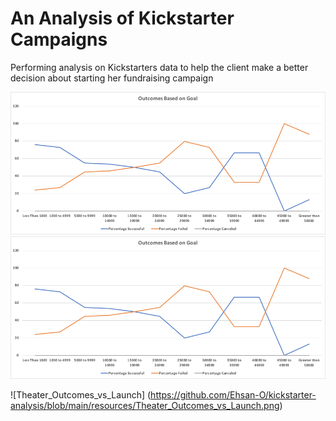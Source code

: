 # An Analysis of Kickstarter Campaigns
Performing analysis on Kickstarters data to help the client make a better decision about starting her fundraising campaign 

<img src="/resources/Outcomes_vs_Goals.png">
<img src="/resources/Outcomes_vs_Goals.png">

![Theater_Outcomes_vs_Launch] (https://github.com/Ehsan-O/kickstarter-analysis/blob/main/resources/Theater_Outcomes_vs_Launch.png)
